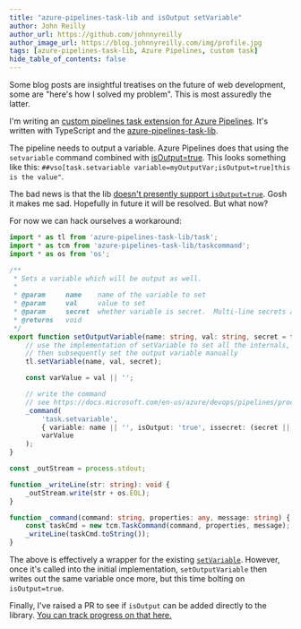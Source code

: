 ```yaml
---
title: "azure-pipelines-task-lib and isOutput setVariable"
author: John Reilly
author_url: https://github.com/johnnyreilly
author_image_url: https://blog.johnnyreilly.com/img/profile.jpg
tags: [azure-pipelines-task-lib, Azure Pipelines, custom task]
hide_table_of_contents: false
---
```

Some blog posts are insightful treatises on the future of web development, some are "here's how I solved my problem". This is most assuredly the latter.

I'm writing an [custom pipelines task extension for Azure Pipelines](<https://docs.microsoft.com/en-us/azure/devops/extend/develop/add-build-task?view=azure-devops>). It's written with TypeScript and the [azure-pipelines-task-lib](<https://github.com/microsoft/azure-pipelines-task-lib>).

The pipeline needs to output a variable. Azure Pipelines does that using the `setvariable` command combined with [isOutput=true](<https://docs.microsoft.com/en-us/azure/devops/pipelines/process/variables?view=azure-devops&tabs=yaml%2Cbatch#set-a-multi-job-output-variable>). This looks something like this: `##vso[task.setvariable variable=myOutputVar;isOutput=true]this is the value"`.

The bad news is that the lib [doesn't presently support `isOutput=true`](<https://github.com/microsoft/azure-pipelines-task-lib/issues/688>). Gosh it makes me sad. Hopefully in future it will be resolved. But what now?

For now we can hack ourselves a workaround:

```ts
import * as tl from 'azure-pipelines-task-lib/task';
import * as tcm from 'azure-pipelines-task-lib/taskcommand';
import * as os from 'os';

/**
 * Sets a variable which will be output as well.
 *
 * @param     name    name of the variable to set
 * @param     val     value to set
 * @param     secret  whether variable is secret.  Multi-line secrets are not allowed.  Optional, defaults to false
 * @returns   void
 */
export function setOutputVariable(name: string, val: string, secret = false): void {
    // use the implementation of setVariable to set all the internals,
    // then subsequently set the output variable manually
    tl.setVariable(name, val, secret);

    const varValue = val || '';

    // write the command
    // see https://docs.microsoft.com/en-us/azure/devops/pipelines/process/variables?view=azure-devops&tabs=yaml%2Cbatch#set-a-multi-job-output-variable
    _command(
        'task.setvariable',
        { variable: name || '', isOutput: 'true', issecret: (secret || false).toString() },
        varValue
    );
}

const _outStream = process.stdout;

function _writeLine(str: string): void {
    _outStream.write(str + os.EOL);
}

function _command(command: string, properties: any, message: string) {
    const taskCmd = new tcm.TaskCommand(command, properties, message);
    _writeLine(taskCmd.toString());
}
```

The above is effectively a wrapper for the existing [`setVariable`](<https://github.com/microsoft/azure-pipelines-task-lib/blob/90e9cde0e509cba77185a80ef3af2fc898fb026c/node/task.ts#L162>). However, once it's called into the initial implementation, `setOutputVariable` then writes out the same variable once more, but this time bolting on `isOutput=true`.

Finally, I've raised a PR to see if `isOutput` can be added directly to the library. [You can track progress on that here.](<https://github.com/microsoft/azure-pipelines-task-lib/pull/691>)


